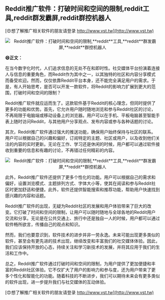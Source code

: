 ## **Reddit推广软件：打破时间和空间的限制,**reddit**工具,**reddit**群发霸屏,**reddit**群控机器人**

[😍想了解推广相关软件的朋友请登录 http://www.vst.tw](http://www.vst.tw)

 <center><img src="https://vst.tw/MP4/tuiguang/png/6.png" alt="Reddit推广软件：打破时间和空间的限制,**reddit**工具,**reddit**群发霸屏,**reddit**群控机器人"></center>

**😄正文：**

在当今数字化时代，人们追求信息的无处不在和即时性。社交媒体平台扮演着连接人与信息的重要角色，而Reddit作为其中之一，以其独特的社区和内容分享模式而备受欢迎。然而，仅仅依靠Reddit平台本身，还不能完全满足用户的需求。于是，有人开始思考，是否可以开发一款软件，将Reddit的影响力扩展到更大的范围，打破时间和空间的限制？

Reddit推广软件就应运而生了。这款软件基于Reddit的核心理念，但同时提供了更多的功能和优势。首先，它允许用户随时随地浏览和参与Reddit社区的讨论，不再局限于电脑端或移动设备上的浏览器。用户可以在手机、平板电脑甚至智能手表上随时访问Reddit，与其他用户分享观点、发布内容或参与各种话题的讨论。

其次，Reddit推广软件通过强大的推送功能，确保用户始终保持与社区的联系。用户可以根据自己的兴趣和偏好，订阅特定的主题、社区或用户，以及收到他们关注的内容的实时更新。无论在工作、学习还是休闲的时候，用户都可以通过软件接收到重要的信息和有趣的讨论，不再错过任何精彩的内容。

 <center><img src="https://vst.tw/MP4/tuiguang/png/0.png" alt="Reddit推广软件：打破时间和空间的限制,**reddit**工具,**reddit**群发霸屏,**reddit**群控机器人"></center>

此外，Reddit推广软件还提供了更多个性化的功能。用户可以根据自己的需求和偏好，设置浏览模式、主题排列方式、字体大小等，使其在阅读和参与Reddit社区时更加舒适和便捷。此外，软件还提供智能搜索和推荐功能，帮助用户快速找到感兴趣的内容和话题。

Reddit推广软件的出现，无疑为Reddit社区的发展和用户体验带来了巨大的改变。它打破了时间和空间的限制，让用户可以随时随地与全球各地的Reddit用户交流和分享。无论是在公共交通上、旅行中还是独自一人的时候，用户都可以通过软件畅所欲言，传播自己的观点和知识。

然而，我们也要意识到，软件技术的进步并非一劳永逸。未来可能出现更多类似的软件，甚至会有更先进的技术出现，继续改变和丰富我们的社交媒体体验。因此，我们应该保持开放的心态，持续关注和学习新技术的发展，并将其应用于我们的生活和工作中。

总之，Reddit推广软件通过打破时间和空间的限制，为用户提供了更加便捷和丰富的Reddit社区体验。它不仅扩大了用户的影响力和参与度，还为用户带来了更多个性化和智能化的功能。随着科技的不断进步，我们可以期待未来会有更多类似的软件出现，进一步提升我们与社交媒体的互动体验。

[😍想了解推广相关软件的朋友请登录 http://www.vst.tw](http://www.vst.tw)



